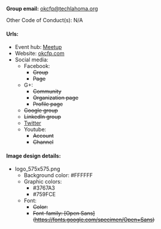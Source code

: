 **Group email:** okcfp@techlahoma.org

Other Code of Conduct(s): N/A

#### Urls:
  - Event hub: [Meetup](http://www.meetup.com/OKC-FP/)
  - Website: [okcfp.com](http://okcfp.com/)
  - Social media:
    - Facebook:
      - ~~Group~~
      - ~~Page~~
    - G+:
      - ~~Community~~
      - ~~Organization page~~
      - ~~Profile page~~
    - ~~Google group~~
    - ~~LinkedIn group~~
    - [Twitter](https://twitter.com/fp_okc)
    - Youtube:
      - ~~Account~~
      - ~~Channel~~

#### Image design details:
- logo_575x575.png
  - Background color: #FFFFFF
  - Graphic colors:
    - #3767A3
    - #759FCE
  - Font:
    - ~~Color:~~
    - ~~Font-family: [Open Sans] (https://fonts.google.com/specimen/Open+Sans)~~
